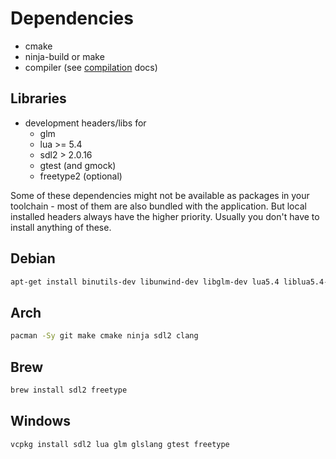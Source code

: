 # Dependencies

* cmake
* ninja-build or make
* compiler (see [compilation](Compilation.md) docs)

## Libraries

* development headers/libs for
  * glm
  * lua >= 5.4
  * sdl2 > 2.0.16
  * gtest (and gmock)
  * freetype2 (optional)

Some of these dependencies might not be available as packages in your toolchain - most
of them are also bundled with the application. But local installed headers always have
the higher priority. Usually you don't have to install anything of these.

## Debian

```bash
apt-get install binutils-dev libunwind-dev libglm-dev lua5.4 liblua5.4-dev libfreetype-dev libsdl2-dev wayland-protocols pkg-config
```

## Arch

```bash
pacman -Sy git make cmake ninja sdl2 clang
```

## Brew

```bash
brew install sdl2 freetype
```

## Windows

```bash
vcpkg install sdl2 lua glm glslang gtest freetype
```
